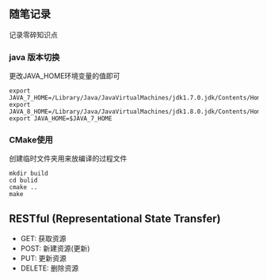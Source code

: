 ## 随笔记录
记录零碎知识点

### java 版本切换
更改JAVA_HOME环境变量的值即可 
``` 
export JAVA_7_HOME=/Library/Java/JavaVirtualMachines/jdk1.7.0.jdk/Contents/Home  
export JAVA_8_HOME=/Library/Java/JavaVirtualMachines/jdk1.8.0.jdk/Contents/Home  
export JAVA_HOME=$JAVA_7_HOME  
```

### CMake使用
创建临时文件夹用来放编译的过程文件
```
mkdir build
cd bulid
cmake ..
make
```

## RESTful (Representational State Transfer)
- GET: 获取资源
- POST: 新建资源(更新)
- PUT: 更新资源
- DELETE: 删除资源
